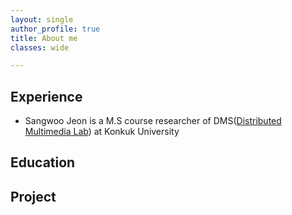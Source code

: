 ```yaml
---
layout: single
author_profile: true
title: About me
classes: wide

---
```


## Experience
- Sangwoo Jeon is a M.S course researcher of DMS([Distributed Multimedia Lab](https://dms.konkuk.ac.kr)) at Konkuk University

## Education
## Project
